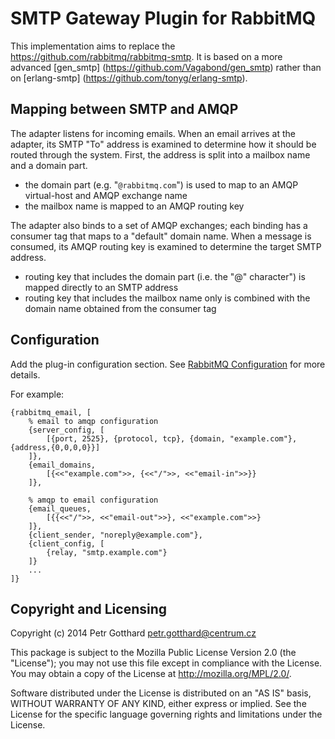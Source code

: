 # SMTP Gateway Plugin for RabbitMQ

This implementation  aims to replace the https://github.com/rabbitmq/rabbitmq-smtp.
It is based on a more advanced [gen_smtp] (https://github.com/Vagabond/gen_smtp)
rather than on [erlang-smtp] (https://github.com/tonyg/erlang-smtp).


## Mapping between SMTP and AMQP

The adapter listens for incoming emails. When an email arrives at the adapter,
its SMTP "To" address is examined to determine how it should be routed through
the system. First, the address is split into a mailbox name and a domain part.

 - the domain part (e.g. "`@rabbitmq.com`") is used to map to an
   AMQP virtual-host and AMQP exchange name
 - the mailbox name is mapped to an AMQP routing key

The adapter also binds to a set of AMQP exchanges; each binding has a consumer
tag that maps to a "default" domain name. When a message is consumed, its AMQP
routing key is examined to determine the target SMTP address.

 - routing key that includes the domain part (i.e. the "@" character") is mapped
   directly to an SMTP address
 - routing key that includes the mailbox name only is combined with the domain
   name obtained from the consumer tag


## Configuration
Add the plug-in configuration section. See
[RabbitMQ Configuration](https://www.rabbitmq.com/configure.html) for more details.

For example:
```
{rabbitmq_email, [
    % email to amqp configuration
    {server_config, [
        [{port, 2525}, {protocol, tcp}, {domain, "example.com"}, {address,{0,0,0,0}}]
    ]},
    {email_domains,
        [{<<"example.com">>, {<<"/">>, <<"email-in">>}}
    ]},

    % amqp to email configuration
    {email_queues,
        [{{<<"/">>, <<"email-out">>}, <<"example.com">>}
    ]},
    {client_sender, "noreply@example.com"},
    {client_config, [
        {relay, "smtp.example.com"}
    ]}
    ...
]}
```

## Copyright and Licensing

Copyright (c) 2014 Petr Gotthard <petr.gotthard@centrum.cz>

This package is subject to the Mozilla Public License Version 2.0 (the "License");
you may not use this file except in compliance with the License. You may obtain a
copy of the License at http://mozilla.org/MPL/2.0/.

Software distributed under the License is distributed on an "AS IS" basis,
WITHOUT WARRANTY OF ANY KIND, either express or implied. See the License for the
specific language governing rights and limitations under the License.
